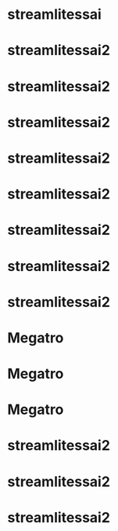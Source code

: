 # streamlitessai
# streamlitessai2
# streamlitessai2
# streamlitessai2
# streamlitessai2
# streamlitessai2
# streamlitessai2
# streamlitessai2
# streamlitessai2
# Megatro
# Megatro
# Megatro
# streamlitessai2
# streamlitessai2
# streamlitessai2
